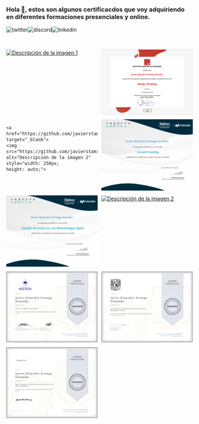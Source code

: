 ### Hola 👋, estos son algunos certificacdos que voy adquiriendo en diferentes formaciones presenciales y online.
<p>
<a href="https://twitter.com/Javier_Argo" target="_blank">
   <img align="left" alt="twitter" src="https://img.shields.io/badge/Twitter-1DA1F2?style=for-the-badge&logo=twitter&logoColor=white" />
</a>&nbsp;&nbsp;

<a href="https://discordapp.com/users/JavierArgo#5553" target="_blank">
   <img align="left" alt="discord" src="https://img.shields.io/badge/Discord-7289DA?style=for-the-badge&logo=discord&logoColor=white" />
</a>&nbsp;&nbsp;

<a href="https://www.linkedin.com/in/javierargo/" target="_blank">
   <img align="left" alt="linkedin" src="https://img.shields.io/badge/LinkedIn-0077B5?style=for-the-badge&logo=linkedin&logoColor=white" />
</a>
<p/>

<br/>

<div class="gallery-certificados-javier-arteaga" style="display: grid;
    grid-template-columns: repeat(auto-fit, minmax(200px, 1fr));
    grid-gap: 10px;">
   
  <a href="https://github.com/javierstamina/scrum/blob/master/SPFC%20Certiprof%202023.pdf" target="_blank">
    <img src="https://github.com/javierstamina/Certificados/blob/master/img/Compra%20program%C3%A1tica%20de%20medios%20Publicidad%20online%20en%20tiempo%20real.jpg" alt="Descripción de la imagen 1" style="width: 250px;
    height: auto;">
  </a>
   
  <a href="https://github.com/javierstamina/Certificados/blob/master/Design%20Thinking.pdf" target="_blank">
    <img src="https://github.com/javierstamina/Certificados/blob/master/img/Design%20Thinking.jpg" alt="Descripción de la imagen 2" style="width: 250px;
    height: auto;">
  </a>
   
    <a href="https://github.com/javierstamina/Certificados/blob/master/Estrategia%20de%20Redes%20Sociales.pdf" target="_blank">
    <img src="https://github.com/javierstamina/Certificados/blob/master/img/Estrategia%20de%20Redes%20Sociales.jpg" alt="Descripción de la imagen 2" style="width: 250px;
    height: auto;">
  </a>
   
   <a href="https://github.com/javierstamina/Certificados/blob/master/FT%20PE%20-%20Growth%20Hacking.pdf" target="_blank">
    <img src="https://github.com/javierstamina/Certificados/blob/master/img/FT%20PE%20-%20Growth%20Hacking.jpg" alt="Descripción de la imagen 2" style="width: 250px;
    height: auto;">
  </a>
   
   <a href="https://github.com/javierstamina/Certificados/blob/master/FT%20PE%20Gesti%C3%B3n%20de%20proyectos%20con%20Metodolog%C3%ADas%20%C3%81giles.pdf" target="_blank">
    <img src="https://github.com/javierstamina/Certificados/blob/master/img/FT%20PE%20Gesti%C3%B3n%20de%20proyectos%20con%20Metodolog%C3%ADas%20%C3%81giles.jpg" alt="Descripción de la imagen 2" style="width: 250px;
    height: auto;">
  </a>
   
   <a href="https://github.com/javierstamina/Certificados/blob/master/Gesti%C3%B3n%20de%20proyectos%20-%20Lean.pdf" target="_blank">
    <img src="https://github.com/javierstamina/Certificados/blob/master/img/Gesti%C3%B3n%20de%20proyectos%20-%20Lean.jpg" alt="Descripción de la imagen 2" style="width: 250px;
    height: auto;">
  </a>
   
   <a href="https://github.com/javierstamina/Certificados/blob/master/Pilares%20del%20Marketing%20Digital.pdf" target="_blank">
    <img src="https://github.com/javierstamina/Certificados/blob/master/img/Pilares%20del%20Marketing%20Digital.jpg" alt="Descripción de la imagen 2" style="width: 250px;
    height: auto;">
  </a>
   
   <a href="https://github.com/javierstamina/Certificados/blob/master/Programaci%C3%B3n%20Estad%C3%ADstica%20con%20R.pdf" target="_blank">
    <img src="https://github.com/javierstamina/Certificados/blob/master/img/Programaci%C3%B3n%20Estad%C3%ADstica%20con%20R.jpg" alt="Descripción de la imagen 2" style="width: 250px;
    height: auto;">
  </a>
   
   <a href="https://github.com/javierstamina/Certificados/blob/master/Smart%20Analytics%2C%20Machine%20Learning%2C%20and%20AI%20on%20GCP.pdf" target="_blank">
    <img src="https://github.com/javierstamina/Certificados/blob/master/img/Smart%20Analytics%2C%20Machine%20Learning%2C%20and%20AI%20on%20GCP.jpg" alt="Descripción de la imagen 2" style="width: 250px;
    height: auto;">
  </a>
   
  

  <!-- Agrega más imágenes aquí -->
</div>
